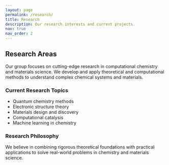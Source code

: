 ```yaml
---
layout: page
permalink: /research/
title: Research
description: Our research interests and current projects.
nav: true
nav_order: 2
---
```


## Research Areas

Our group focuses on cutting-edge research in computational chemistry and materials science. We develop and apply theoretical and computational methods to understand complex chemical systems and materials.

### Current Research Topics

- Quantum chemistry methods
- Electronic structure theory
- Materials design and discovery
- Computational catalysis
- Machine learning in chemistry

### Research Philosophy

We believe in combining rigorous theoretical foundations with practical applications to solve real-world problems in chemistry and materials science.

